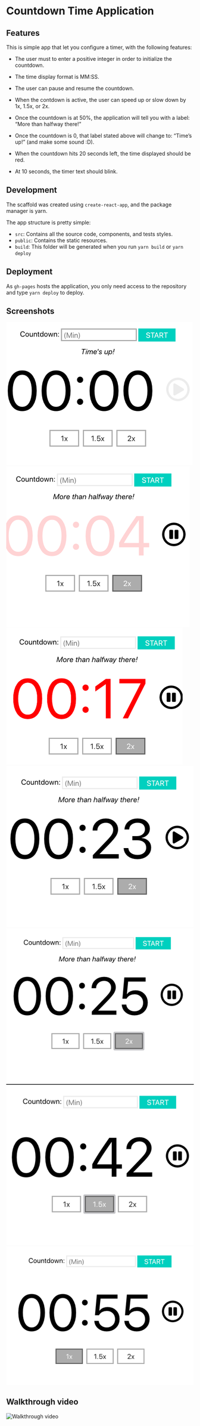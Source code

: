 # Countdown Time Application

## Features

This is simple app that let you configure a timer, with the following features:

- The user must to enter a positive integer in order to initialize the countdown.

- The time display format is MM:SS.

- The user can pause and resume the countdown.

- When the contdown is active, the user can speed up or slow down by 1x, 1.5x, or 2x.

- Once the countdown is at 50%, the application will tell you with a label: “More than halfway there!”

- Once the countdown is 0, that label stated above will change to: “Time’s up!” (and make some sound :D).

- When the countdown hits 20 seconds left, the time displayed should be red.

- At 10 seconds, the timer text should blink.

## Development

The scaffold was created using `create-react-app`, and the package manager is yarn.

The app structure is pretty simple:
- `src`: Contains all the source code, components, and tests styles.
- `public`: Contains the static resources.
- `build`: This folder will be generated when you run `yarn build` or `yarn deploy`

## Deployment

As `gh-pages` hosts the application, you only need access to the repository and type `yarn deploy` to deploy.

## Screenshots

![First Screenshot](public/screenshots/ssh_00.png)
![Second Screenshot](public/screenshots/ssh_01.png)
![Third Screenshot](public/screenshots/ssh_02.png)
![Fourth Screenshot](public/screenshots/ssh_03.png)
![Fifth Screenshot](public/screenshots/ssh_04.png)
![Sixth Screenshot](public/screenshots/ssh_05.png)
![Seventh Screenshot](public/screenshots/ssh_06.png)

## Walkthrough video

![Walkthrough video](https://youtu.be/mGKGwhPJFHk)